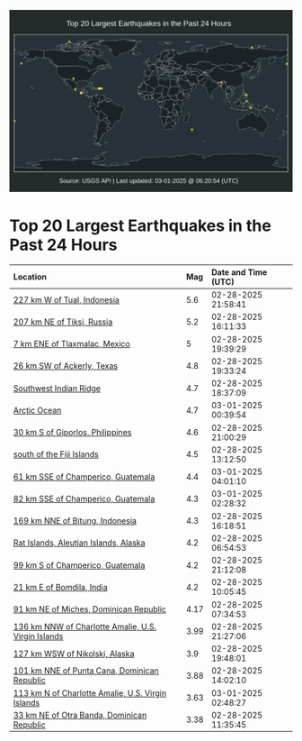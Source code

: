 ![Map](./map.png)

# Top 20 Largest Earthquakes in the Past 24 Hours

| Location | Mag | Date and Time (UTC) |
|:---|:---|:---|
| [227 km W of Tual, Indonesia](https://earthquake.usgs.gov/earthquakes/eventpage/us6000pw69) | 5.6 | 02-28-2025 21:58:41 |
| [207 km NE of Tiksi, Russia](https://earthquake.usgs.gov/earthquakes/eventpage/us6000pw3w) | 5.2 | 02-28-2025 16:11:33 |
| [7 km ENE of Tlaxmalac, Mexico](https://earthquake.usgs.gov/earthquakes/eventpage/us6000pw5b) | 5 | 02-28-2025 19:39:29 |
| [26 km SW of Ackerly, Texas](https://earthquake.usgs.gov/earthquakes/eventpage/tx2025edml) | 4.8 | 02-28-2025 19:33:24 |
| [Southwest Indian Ridge](https://earthquake.usgs.gov/earthquakes/eventpage/us6000pw4q) | 4.7 | 02-28-2025 18:37:09 |
| [Arctic Ocean](https://earthquake.usgs.gov/earthquakes/eventpage/us6000pw77) | 4.7 | 03-01-2025 00:39:54 |
| [30 km S of Giporlos, Philippines](https://earthquake.usgs.gov/earthquakes/eventpage/us6000pw5y) | 4.6 | 02-28-2025 21:00:29 |
| [south of the Fiji Islands](https://earthquake.usgs.gov/earthquakes/eventpage/us6000pw1l) | 4.5 | 02-28-2025 13:12:50 |
| [61 km SSE of Champerico, Guatemala](https://earthquake.usgs.gov/earthquakes/eventpage/us6000pw7t) | 4.4 | 03-01-2025 04:01:10 |
| [82 km SSE of Champerico, Guatemala](https://earthquake.usgs.gov/earthquakes/eventpage/us6000pw7c) | 4.3 | 03-01-2025 02:28:32 |
| [169 km NNE of Bitung, Indonesia](https://earthquake.usgs.gov/earthquakes/eventpage/us6000pw4c) | 4.3 | 02-28-2025 16:18:51 |
| [Rat Islands, Aleutian Islands, Alaska](https://earthquake.usgs.gov/earthquakes/eventpage/us6000pw0n) | 4.2 | 02-28-2025 06:54:53 |
| [99 km S of Champerico, Guatemala](https://earthquake.usgs.gov/earthquakes/eventpage/us6000pw5z) | 4.2 | 02-28-2025 21:12:08 |
| [21 km E of Bomdila, India](https://earthquake.usgs.gov/earthquakes/eventpage/us6000pw15) | 4.2 | 02-28-2025 10:05:45 |
| [91 km NE of Miches, Dominican Republic](https://earthquake.usgs.gov/earthquakes/eventpage/pr2025059001) | 4.17 | 02-28-2025 07:34:53 |
| [136 km NNW of Charlotte Amalie, U.S. Virgin Islands](https://earthquake.usgs.gov/earthquakes/eventpage/pr2025059003) | 3.99 | 02-28-2025 21:27:06 |
| [127 km WSW of Nikolski, Alaska](https://earthquake.usgs.gov/earthquakes/eventpage/us6000pw6g) | 3.9 | 02-28-2025 19:48:01 |
| [101 km NNE of Punta Cana, Dominican Republic](https://earthquake.usgs.gov/earthquakes/eventpage/pr2025059002) | 3.88 | 02-28-2025 14:02:10 |
| [113 km N of Charlotte Amalie, U.S. Virgin Islands](https://earthquake.usgs.gov/earthquakes/eventpage/pr2025060000) | 3.63 | 03-01-2025 02:48:27 |
| [33 km NE of Otra Banda, Dominican Republic](https://earthquake.usgs.gov/earthquakes/eventpage/pr71473938) | 3.38 | 02-28-2025 11:35:45 |
